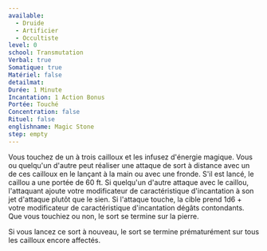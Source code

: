 ```yaml
---
available:
  - Druide
  - Artificier
  - Occultiste
level: 0
school: Transmutation
Verbal: true
Somatique: true
Matériel: false
detailmat:
Durée: 1 Minute
Incantation: 1 Action Bonus
Portée: Touché
Concentration: false
Rituel: false
englishname: Magic Stone
step: empty
---
```

Vous touchez de un à trois cailloux et les infusez d'énergie magique. Vous ou quelqu'un d'autre peut réaliser une attaque de sort à distance avec un de ces cailloux en le lançant à la main ou avec une fronde. S'il est lancé, le caillou a une portée de 60 ft. Si quelqu'un d'autre attaque avec le caillou, l'attaquant ajoute votre modificateur de caractéristique d'incantation à son jet d'attaque plutôt que le sien. Si l'attaque touche, la cible prend 1d6 + votre modificateur de caractéristique d'incantation dégâts contondants. Que vous touchiez ou non, le sort se termine sur la pierre.

Si vous lancez ce sort à nouveau, le sort se termine prématurément sur tous les cailloux encore affectés.
